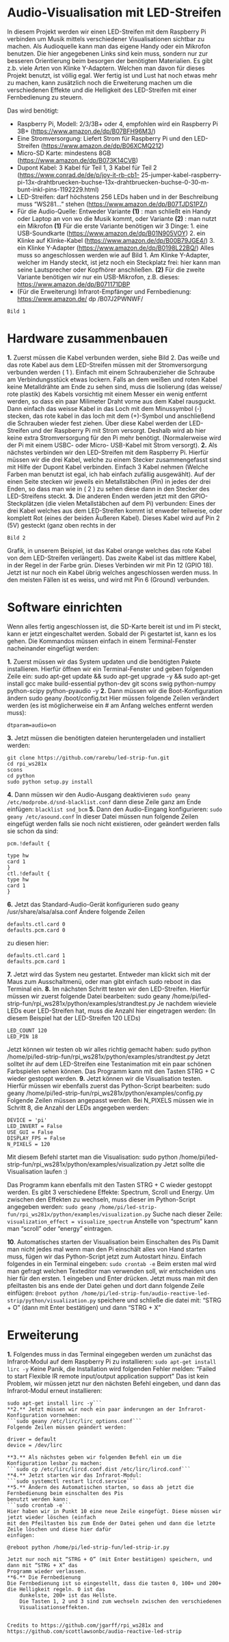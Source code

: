 # Audio-Visualisation mit LED-Streifen

In diesem Projekt werden wir einen LED-Streifen mit dem Raspberry Pi verbinden um Musik mittels
verschiedener Visualisationen sichtbar zu machen. Als Audioquelle kann man das eigene Handy oder
ein Mikrofon benutzen.
Die hier angegebenen Links sind kein muss, sondern nur zur besseren Orientierung beim besorgen der
benötigten Materialien. Es gibt z.b. viele Arten von Klinke Y-Adaptern. Welchen man davon für dieses
Projekt benutzt, ist völlig egal.
Wer fertig ist und Lust hat noch etwas mehr zu machen, kann zusätzlich noch die Erweiterung machen
um die verschiedenen Effekte und die Helligkeit des LED-Streifen mit einer Fernbedienung zu steuern.

Das wird benötigt:

- Raspberry Pi, Modell: 2/3/3B+ oder 4, empfohlen wird ein Raspberry Pi 3B+
    (https://www.amazon.de/dp/B07BFH96M3/)
- Eine Stromversorgung: Liefert Strom für Raspberry Pi und den LED-Streifen
    (https://www.amazon.de/dp/B06XCMQ212)
- Micro-SD Karte: mindestens 8GB (https://www.amazon.de/dp/B073K14CVB)
- Dupont Kabel: 3 Kabel für Teil 1, 3 Kabel für Teil 2 (https://www.conrad.de/de/p/joy-it-rb-cb1-
    25-jumper-kabel-raspberry-pi-13x-drahtbruecken-buchse-13x-drahtbruecken-buchse-0-30-m-
    bunt-inkl-pins-1192229.html)
- LED-Streifen: darf höchstens 256 LEDs haben und in der Beschreibung muss “WS281...”
    stehen (https://www.amazon.de/dp/B07TJDS1PZ/)
- Für die Audio-Quelle: Entweder Variante **(1)** : man schließt ein Handy oder Laptop an von wo
    die Musik kommt, oder Variante **(2)** : man nutzt ein Mikrofon
       **(1)** Für die erste Variante benötigen wir 3 Dinge:
       1. eine USB-Soundkarte
       (https://www.amazon.de/dp/B01N905VOY)
       2. ein Klinke auf Klinke-Kabel
       (https://www.amazon.de/dp/B00B79JGE4/)
       3. ein Klinke Y-Adapter
       (https://www.amazon.de/dp/B0198L22BQ/)
       Alles muss so angeschlossen werden wie auf Bild
       1. Am Klinke Y-Adapter, welcher im Handy steckt,
       ist jetz noch ein Steckplatz frei: hier kann man
       seine Lautsprecher oder Kopfhörer anschließen.
       **(2)** Für die zweite Variante benötigen wir nur ein
       USB-Mikrofon, z.B. dieses:
       https://www.amazon.de/dp/B071171DBP
- (Für die Erweiterung) Infrarot-Empfänger und Fernbedienung:
    https://www.amazon.de/ dp /B07J2PWNWF/

```
Bild 1
```

# Hardware zusammenbauen

**1.** Zuerst müssen die Kabel verbunden werden, siehe Bild 2.
Das weiße und das rote Kabel aus dem LED-Streifen müssen mit der Stromversorgung verbunden
werden ( 1 ). Einfach mit einem Schraubenzieher die Schraube am Verbindungsstück etwas lockern.
Falls an dem weißen und roten Kabel keine Metalldrähte am Ende zu sehen sind, muss die Isolierung
(das weisse/ rote plastik) des Kabels vorsichtig mit einem Messer ein wenig entfernt werden, so dass
ein paar Milimeter Draht vorne aus dem Kabel rausguckt.
Dann einfach das weisse Kabel in das Loch mit dem Minussymbol (-) stecken, das rote kabel in das
loch mit dem (+)-Symbol und anschließend die Schrauben wieder fest ziehen. Über diese Kabel werden
der LED-Streifen und der Raspberry Pi mit Strom versorgt. Deshalb wird ab hier keine extra
Stromversorgung für den Pi mehr benötigt. (Normalerweise wird der Pi mit einem USBC- oder Micro-
USB-Kabel mit Strom versorgt).
**2.** Als nächstes verbinden wir den LED-Streifen mit dem Raspberry Pi.
Hierfür müssen wir die drei Kabel, welche zu einem Stecker zusammengefasst sind mit Hilfe der
Dupont Kabel verbinden. Einfach 3 Kabel nehmen (Welche Farben man benutzt ist egal, ich hab
einfach zufällig ausgewählt).
Auf der einen Seite stecken wir jeweils ein Metallstäbchen (Pin) in jedes der drei Enden, so dass man
wie in ( 2 ) zu sehen diese dann in den Stecker des LED-Streifens steckt.
**3.** Die anderen Enden werden jetzt mit den GPIO-Steckplätzen (die vielen Metallstäbchen auf dem Pi)
verbunden:
Eines der drei Kabel welches aus dem LED-Streifen kommt ist enweder teilweise, oder komplett Rot
(eines der beiden Äußeren Kabel). Dieses Kabel wird auf Pin 2 (5V) gesteckt (ganz oben rechts in der

```
Bild 2
```

Grafik, in unserem Beispiel, ist das Kabel orange welches das rote Kabel von dem LED-Streifen
verlängert).
Das zweite Kabel ist das mittlere Kabel, in der Regel in der Farbe grün. Dieses Verbinden wir mit Pin
12 (GPIO 18).
Jetzt ist nur noch ein Kabel übrig welches angeschlossen werden muss. In den meisten Fällen ist es
weiss, und wird mit Pin 6 (Ground) verbunden.

# Software einrichten

Wenn alles fertig angeschlossen ist, die SD-Karte bereit ist und im Pi steckt, kann er jetzt eingeschaltet
werden. Sobald der Pi gestartet ist, kann es los gehen. Die Kommandos müssen einfach in einem
Terminal-Fenster nacheinander eingefügt werden:

**1.** Zuerst müssen wir das System updaten und die benötigten Pakete installieren. Hierfür öffnen wir ein
Terminal-Fenster und geben folgenden Zeile ein:
sudo apt-get update && sudo apt-get upgrade -y && sudo apt-get install gcc make build-essential
python-dev git scons swig python-numpy python-scipy python-pyaudio -y
**2.** Dann müssen wir die Boot-Konfiguration ändern
sudo geany /boot/config.txt
Hier müssen folgende Zeilen verändert werden (es ist möglicherweise ein # am Anfang welches
entfernt werden muss):
```
dtparam=audio=on
```
**3.** Jetzt müssen die benötigten dateien heruntergeladen und installiert werden:
```
git clone https://github.com/rarebu/led-strip-fun.git
cd rpi_ws281x
scons
cd python
sudo python setup.py install
```
**4.** Dann müssen wir den Audio-Ausgang deaktivieren
```sudo geany /etc/modprobe.d/snd-blacklist.conf```
dann diese Zeile ganz am Ende einfügen:
```blacklist snd_bcm```
**5.** Dann den Audio-Eingang konfigurieren:
```sudo geany /etc/asound.conf```
In dieser Datei müssen nun folgende Zeilen eingefügt werden falls sie noch nicht existieren, oder
geändert werden falls sie schon da sind:

```
pcm.!default {
```

```
type hw
card 1
}
ctl.!default {
type hw
card 1
}
```
**6.** Jetzt das Standard-Audio-Gerät konfigurieren
sudo geany /usr/share/alsa/alsa.conf
Ändere folgende Zeilen

```
defaults.ctl.card 0
defaults.pcm.card 0
```
zu diesen hier:

```
defaults.ctl.card 1
defaults.pcm.card 1
```
**7.** Jetzt wird das System neu gestartet. Entweder man klickt sich mit der Maus zum Ausschaltmenü,
oder man gibt einfach sudo reboot in das Terminal ein.
**8.** Im nächsten Schritt testen wir den LED-Streifen. Hierfür müssen wir zuerst folgende Datei
bearbeiten:
sudo geany /home/pi/led-strip-fun/rpi_ws281x/python/examples/strandtest.py
Je nachdem wieviele LEDs euer LED-Streifen hat, muss die Anzahl hier eingetragen werden: (In
diesem Beispiel hat der LED-Streifen 120 LEDs)
```
LED_COUNT 120
LED_PIN 18
```
Jetzt können wir testen ob wir alles richtig gemacht haben:
sudo python /home/pi/led-strip-fun/rpi_ws281x/python/examples/strandtest.py
Jetzt solltet ihr auf dem LED-Streifen eine Testanimation mit ein paar schönen Farbspielen sehen
können.
Das Programm kann mit den Tasten STRG + C wieder gestoppt werden.
**9.** Jetzt können wir die Visualisation testen. Hierfür müssen wir ebenfalls zuerst das Python-Script
bearbeiten:
sudo geany /home/pi/led-strip-fun/rpi_ws281x/python/examples/config.py
Folgende Zeilen müssen angepasst werden. Bei N_PIXELS müssen wie in Schritt 8, die Anzahl der
LEDs angegeben werden:
```
DEVICE = 'pi'
LED_INVERT = False
USE_GUI = False
DISPLAY_FPS = False
N_PIXELS = 120
```
Mit diesem Befehl startet man die Visualisation:
sudo python /home/pi/led-strip-fun/rpi_ws281x/python/examples/visualization.py
Jetzt sollte die Visualisation laufen :)

Das Programm kann ebenfalls mit den Tasten STRG + C wieder gestoppt werden.
Es gibt 3 verschiedene Effekte: Spectrum, Scroll und Energy. Um zwischen den Effekten zu wechseln,
muss dieser im Python-Script angegeben werden:
```sudo geany /home/pi/led-strip-fun/rpi_ws281x/python/examples/visualization.py```
Suche nach dieser Zeile: ```visualization_effect = visualize_spectrum```
Anstelle von “spectrum” kann man “scroll” oder “energy” eintragen.

**10**. Automatisches starten der Visualisation beim Einschalten des Pis
Damit man nicht jedes mal wenn man den Pi einschält alles von Hand starten muss, fügen wir das
Python-Script jetzt zum Autostart hinzu.
Einfach folgendes in ein Terminal eingeben:
```sudo crontab -e```
Beim ersten mal wird man gefragt welchen Texteditor man verwenden soll, wir entscheiden uns hier
für den ersten.
1 eingeben und Enter drücken.
Jetzt muss man mit den pfeiltasten bis ans ende der Datei gehen und dort dann folgende Zeile einfügen:
```@reboot python /home/pi/led-strip-fun/audio-reactive-led-strip/python/visualization.py```
speichere und schließe die datei mit: “STRG + O” (dann mit Enter bestätigen) und dann “STRG + X”


# Erweiterung

**1.** Folgendes muss in das Terminal eingegeben werden um zunächst das Infrarot-Modul auf dem
Raspberry Pi zu installieren:
```sudo apt-get install lirc -y```
Keine Panik, die Installation wird folgenden Fehler melden: “Failed to start Flexible IR remote
input/output application support"
Das ist kein Problem, wir müssen jetzt nur den nächsten Befehl eingeben, und dann das Infrarot-Modul
erneut installieren:
```sudo cp /etc/lirc/lirc_options.conf.dist /etc/lirc/lirc_options.conf
sudo apt-get install lirc -y```
**2.** Jetzt müssen wir noch ein paar änderungen an der Infrarot-Konfiguration vornehmen:
```sudo geany /etc/lirc/lirc_options.conf```
Folgende Zeilen müssen geändert werden:
```
    driver = default
    device = /dev/lirc
```
**3.** Als nächstes geben wir folgenden Befehl ein um die Konfiguration lesbar zu machen:
```sudo cp /etc/lirc/lircd.conf.dist /etc/lirc/lircd.conf```
**4.** Jetzt starten wir das Infrarot-Modul:
```sudo systemctl restart lircd.service```
**5.** Ändern des Automatischen starten, so dass ab jetzt die Fernbedienung beim einschalten des Pis
benutzt werden kann:
```sudo crontab -e```
Hier haben wir in Punkt 10 eine neue Zeile eingefügt. Diese müssen wir jetzt wieder löschen (einfach
mit den Pfeiltasten bis zum Ende der Datei gehen und dann die letzte Zeile löschen und diese hier dafür
einfügen:
```
    @reboot python /home/pi/led-strip-fun/led-strip-ir.py
```
Jetzt nur noch mit “STRG + O” (mit Enter bestätigen) speichern, und dann mit “STRG + X” das
Programm wieder verlassen.
**6.** Die Fernbedienung
Die Fernbedienung ist so eingestellt, dass die tasten 0, 100+ und 200+ die Helligkeit regeln. 0 ist das
    dunkelste, 200+ ist das Hellste.
    Die Tasten 1, 2 und 3 sind zum wechseln zwischen den verschiedenen
    Visualisationseffekten.


Credits to https://github.com/jgarff/rpi_ws281x and https://github.com/scottlawsonbc/audio-reactive-led-strip
